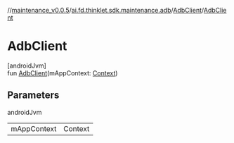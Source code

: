 //[maintenance_v0.0.5](../../../index.md)/[ai.fd.thinklet.sdk.maintenance.adb](../index.md)/[AdbClient](index.md)/[AdbClient](-adb-client.md)

# AdbClient

[androidJvm]\
fun [AdbClient](-adb-client.md)(mAppContext: [Context](https://developer.android.com/reference/kotlin/android/content/Context.html))

## Parameters

androidJvm

| | |
|---|---|
| mAppContext | Context |
